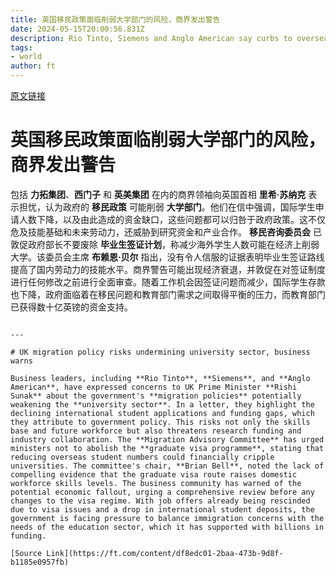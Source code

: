 ```yaml
---
title: 英国移民政策面临削弱大学部门的风险，商界发出警告
date: 2024-05-15T20:00:56.831Z
description: Rio Tinto, Siemens and Anglo American say curbs to overseas student numbers threaten investment, in letter to PM
tags: 
- world
author: ft
---
```


[原文链接](https://ft.com/content/df8edc01-2baa-473b-9d8f-b1185e0957fb)

# 英国移民政策面临削弱大学部门的风险，商界发出警告

包括 **力拓集团**、**西门子** 和 **英美集团** 在内的商界领袖向英国首相 **里希·苏纳克** 表示担忧，认为政府的 **移民政策** 可能削弱 **大学部门**。他们在信中强调，国际学生申请人数下降，以及由此造成的资金缺口，这些问题都可以归咎于政府政策。这不仅危及技能基础和未来劳动力，还威胁到研究资金和产业合作。 **移民咨询委员会** 已敦促政府部长不要废除 **毕业生签证计划**，称减少海外学生人数可能在经济上削弱大学。该委员会主席 **布赖恩·贝尔** 指出，没有令人信服的证据表明毕业生签证路线提高了国内劳动力的技能水平。商界警告可能出现经济衰退，并敦促在对签证制度进行任何修改之前进行全面审查。随着工作机会因签证问题而减少，国际学生存款也下降，政府面临着在移民问题和教育部门需求之间取得平衡的压力，而教育部门已获得数十亿英镑的资金支持。
```

---

# UK migration policy risks undermining university sector, business warns

Business leaders, including **Rio Tinto**, **Siemens**, and **Anglo American**, have expressed concerns to UK Prime Minister **Rishi Sunak** about the government's **migration policies** potentially weakening the **university sector**. In a letter, they highlight the declining international student applications and funding gaps, which they attribute to government policy. This risks not only the skills base and future workforce but also threatens research funding and industry collaboration. The **Migration Advisory Committee** has urged ministers not to abolish the **graduate visa programme**, stating that reducing overseas student numbers could financially cripple universities. The committee's chair, **Brian Bell**, noted the lack of compelling evidence that the graduate visa route raises domestic workforce skills levels. The business community has warned of the potential economic fallout, urging a comprehensive review before any changes to the visa regime. With job offers already being rescinded due to visa issues and a drop in international student deposits, the government is facing pressure to balance immigration concerns with the needs of the education sector, which it has supported with billions in funding.

[Source Link](https://ft.com/content/df8edc01-2baa-473b-9d8f-b1185e0957fb)

